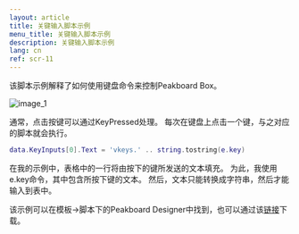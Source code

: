 ```yaml
---
layout: article
title: 关键输入脚本示例
menu_title: 关键输入脚本示例
description: 关键输入脚本示例
lang: cn
ref: scr-11
---
```

该脚本示例解释了如何使用键盘命令来控制Peakboard Box。


![image_1](/assets/images/scripting/Scripting_Beispiele/KeyInputs.png)

通常，点击按键可以通过KeyPressed处理。
每次在键盘上点击一个键，与之对应的脚本就会执行。

```lua
data.KeyInputs[0].Text = 'vkeys.' .. string.tostring(e.key)

```

在我的示例中，表格中的一行将由按下的键所发送的文本填充。
为此，我使用e.key命令，其中包含所按下键的文本。
然后，文本只能转换成字符串，然后才能输入到表中。

该示例可以在模板->脚本下的Peakboard Designer中找到，也可以通过该[链接](https://github.com/Peakboard/CoolStuff/raw/master/Scripts/Key%20Inputs/KeyInputs.pbmx)下载。
